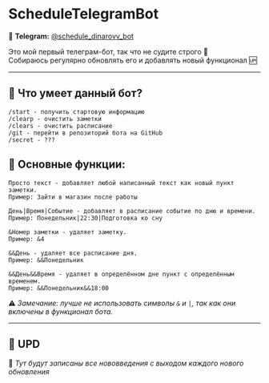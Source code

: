 # ScheduleTelegramBot  
📢 **Telegram:** [@schedule_dinarovv_bot](https://t.me/schedule_dinarovv_bot)  

Это мой первый телеграм-бот, так что не судите строго 🙂  
Собираюсь регулярно обновлять его и добавлять новый функционал 🆙  

---

## 🔹 Что умеет данный бот?
```
/start - получить стартовую информацию
/clearp - очистить заметки
/clears - очистить расписание
/git - перейти в репозиторий бота на GitHub
/secret - ???
```
## 🔹 Основные функции:
```
Просто текст - добавляет любой написанный текст как новый пункт заметки.
Пример: Зайти в магазин после работы

День|Время|Событие - добавляет в расписание событие по дню и времени.
Пример: Понедельник|22:30|Подготовка ко сну

&Номер заметки - удаляет заметку.
Пример: &4

&&День - удаляет все расписание дня.
Пример: &&Понедельник

&&День&&Время - удаляет в определённом дне пункт с определённым временем.
Пример: &&Понедельник&&18:00
```
⚠️ *Замечание: лучше не использовать символы `&` и `|`, так как они включены в функционал бота.*  

---

## 🔹 UPD  
📌 *Тут будут записаны все нововведения с выходом каждого нового обновления*  
